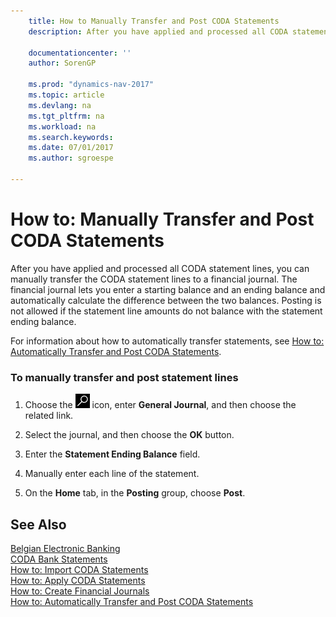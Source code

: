 ```yaml
---
    title: How to Manually Transfer and Post CODA Statements 
    description: After you have applied and processed all CODA statement lines, you can manually transfer the CODA statement lines to a financial journal. The financial journal lets you enter a starting balance and an ending balance and automatically calculate the difference between the two balances. Posting is not allowed if the statement line amounts do not balance with the statement ending balance.
    
    documentationcenter: ''
    author: SorenGP

    ms.prod: "dynamics-nav-2017"
    ms.topic: article
    ms.devlang: na
    ms.tgt_pltfrm: na
    ms.workload: na
    ms.search.keywords:
    ms.date: 07/01/2017
    ms.author: sgroespe

---
```

# How to: Manually Transfer and Post CODA Statements
After you have applied and processed all CODA statement lines, you can manually transfer the CODA statement lines to a financial journal. The financial journal lets you enter a starting balance and an ending balance and automatically calculate the difference between the two balances. Posting is not allowed if the statement line amounts do not balance with the statement ending balance.  
  
 For information about how to automatically transfer statements, see [How to: Automatically Transfer and Post CODA Statements](how-to-automatically-transfer-and-post-coda-statements.md).  
  
### To manually transfer and post statement lines  
  
1.  Choose the ![Search for Page or Report](../../media/ui-search/search_small.png "Search for Page or Report icon") icon, enter **General Journal**, and then choose the related link.  
  
2.  Select the journal, and then choose the **OK** button.  
  
3.  Enter the **Statement Ending Balance** field.  
  
4.  Manually enter each line of the statement.  
  
5.  On the **Home** tab, in the **Posting** group, choose **Post**.  
  
## See Also  
 [Belgian Electronic Banking](belgian-electronic-banking.md)   
 [CODA Bank Statements](coda-bank-statements.md)   
 [How to: Import CODA Statements](how-to-import-coda-statements.md)   
 [How to: Apply CODA Statements](how-to-apply-coda-statements.md)   
 [How to: Create Financial Journals](how-to-create-financial-journals.md)   
 [How to: Automatically Transfer and Post CODA Statements](how-to-automatically-transfer-and-post-coda-statements.md)
